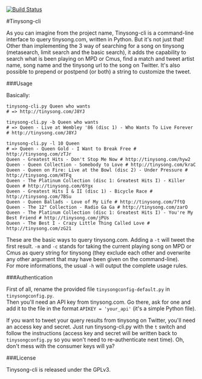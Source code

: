 [![Build Status](https://travis-ci.org/Donearm/tinysong-cli.svg?branch=master)](https://travis-ci.org/Donearm/tinysong-cli)

#Tinysong-cli

As you can imagine from the project name, Tinysong-cli is a command-line interface to query tinysong.com, written in Python. But it's not just that! Other than implementing the 3 way of searching for a song on tinysong (metasearch, limit search and the basic search), it adds the capability to search what is been playing on MPD or Cmus, find a match and tweet artist name, song name and the tinysong url to the song on Twitter. It's also possible to prepend or postpend (or both) a string to customize the tweet.

###Usage

Basically:

	tinysong-cli.py Queen who wants
	# => http://tinysong.com/J8YJ

	tinysong-cli.py -b Queen who wants
	# => Queen - Live at Wembley '86 (disc 1) - Who Wants To Live Forever # http://tinysong.com/J8YJ

	tinysong-cli.py -l 10 Queen
	# => Queen - Queen Gold - I Want to Break Free # http://tinysong.com/zTJr
	Queen - Greatest Hits - Don't Stop Me Now # http://tinysong.com/hyw2
	Queen - Queen Collection - Somebody to Love # http://tinysong.com/kraC
	Queen - Queen on Fire: Live at the Bowl (disc 2) - Under Pressure # http://tinysong.com/HTFq
	Queen - The Platinum Collection (disc 1: Greatest Hits I) - Killer Queen # http://tinysong.com/6Ygx
	Queen - Greatest Hits I & II (disc 1) - Bicycle Race # http://tinysong.com/7BSu
	Queen - Queen Ballads - Love of My Life # http://tinysong.com/7ftQ
	Queen - The 12" Collection - Radio Ga Ga # http://tinysong.com/zarO
	Queen - The Platinum Collection (disc 1: Greatest Hits I) - You're My Best Friend # http://tinysong.com/jPUs
	Queen - The Best I - Crazy Little Thing Called Love # http://tinysong.com/zG21

These are the basic ways to query tinysong.com. Adding a `-t` will tweet the first result. `-m` and `-c` stands for taking the current playing song on MPD or Cmus as query string for tinysong (they exclude each other and overwrite any other argument that may have been given on the command-line).  
For more informations, the usual `-h` will output the complete usage rules.

###Authentication

First of all, rename the provided file `tinysongconfig-default.py` in `tinysongconfig.py`.  
Then you'll need an API key from tinysong.com. Go there, ask for one and add it to the file in the format `APIKEY = 'your_api'` (it's a simple Python file).

If you want to tweet your query results from tinysong on Twitter, you'll need an access key and secret. Just run tinysong-cli.py with the `t` switch and follow the instructions (access key and secret will be written back to `tinysongconfig.py` so you won't need to re-authenticate next time). Oh, don't mess with the consumer keys will ya?

###License

Tinysong-cli is released under the GPLv3.
